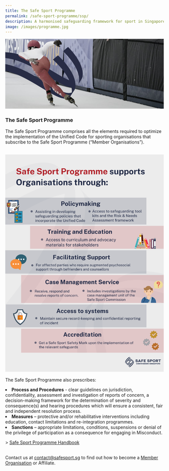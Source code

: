 ```yaml
---
title: The Safe Sport Programme
permalink: /safe-sport-programme/ssp/
description: A harmonised safeguarding framework for sport in Singapore
image: /images/programme.jpg
---
```

![Alt text for image on Isomer site](/images/programme.jpg)

### **The Safe Sport Programme**
 
The Safe Sport Programme comprises all the elements required to optimize the implementation of the Unified Code for sporting organisations that subscribe to the Safe Sport Programme (“Member Organisations”).
<br><br>

![](/images/Safe%20Sport%20Programme.png)
<br>


The Safe Sport Programme also prescribes:

<li><b>Process and Procedures</b> - clear guidelines on jurisdiction, confidentiality, assessment and
investigation of reports of concern, a decision-making framework for the determination of severity and consequence(s) and hearing procedures which will ensure a consistent, fair and independent resolution process. </li>
<li><b>Measures</b> – protective and/or rehabilitative interventions including education, contact limitations and re-integration programmes.</li>
<li><b>Sanctions</b> – appropriate limitations, conditions, suspensions or denial of the privilege of
participation as a consequence for engaging in Misconduct.</li>

&gt; [Safe Sport Programme Handbook](/files/Safe%20Sport%20Programme%20Handbook.pdf)

<br> Contact us at [contact@safesport.sg](mailto:contact@safesport.sg) to find out how to become a [Member Organisation](https://www.safesport.sg/about/memberorganisations/) or Affiliate.